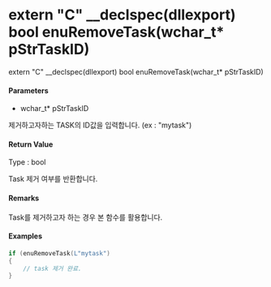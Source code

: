 # extern "C" \_\_declspec\(dllexport\) bool enuRemoveTask\(wchar\_t\* pStrTaskID\)

extern "C" \_\_declspec\(dllexport\) bool enuRemoveTask\(wchar\_t\* pStrTaskID\)

#### Parameters

* wchar\_t\* pStrTaskID

제거하고자하는 TASK의 ID값을 입력합니다. \(ex : "mytask"\)

#### Return Value

Type : bool

Task 제거 여부를 반환합니다.

#### Remarks

Task를 제거하고자 하는 경우 본 함수를 활용합니다.

#### Examples

```cpp
if (enuRemoveTask(L"mytask")
{
    // task 제거 완료.
}
```



